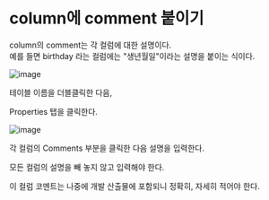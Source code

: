 # column에 comment 붙이기

column의 comment는 각 컬럼에 대한 설명이다.  
예를 들면 birthday 라는 컬럼에는 "생년월일"이라는 설명을 붙이는 식이다.  

![image](https://github.com/profkim2000/reskill2024/assets/162937223/3875920d-a5ad-44ea-a9aa-f04a153ad3b6)  

테이블 이름을 더블클릭한 다음,  

Properties 탭을 클릭한다.

![image](https://github.com/profkim2000/reskill2024/assets/162937223/eeaeaec9-4e9a-47b8-b72e-10bd527eee32)

각 컬럼의 Comments 부분을 클릭한 다음 설명을 입력한다.  

모든 컬럼의 설명을 빼 놓지 않고 입력해야 한다.  

이 컬럼 코멘트는 나중에 개발 산출물에 포함되니 정확히, 자세히 적어야 한다.
